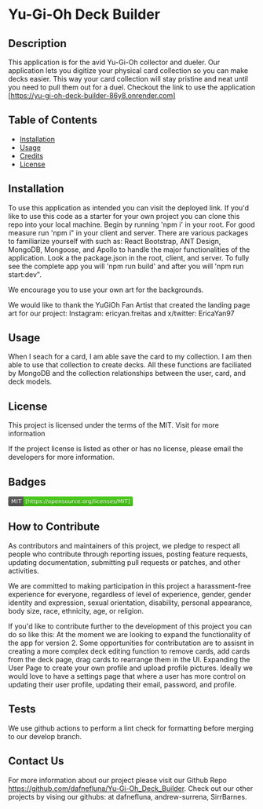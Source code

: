 # Yu-Gi-Oh Deck Builder

## Description

This application is for the avid Yu-Gi-Oh collector and dueler. Our application lets you digitize your physical card collection so you can make decks easier. This way your card collection will stay pristine and neat until you need to pull them out for a duel. Checkout the link to use the application [https://yu-gi-oh-deck-builder-86y8.onrender.com]

## Table of Contents

- [Installation](#installation)
- [Usage](#usage)
- [Credits](#credits)
- [License](#license)

## Installation

To use this application as intended you can visit the deployed link. If you'd like to use this code as a starter for your own project you can clone this repo into your local machine. Begin by running 'npm i' in your root. For good measure run 'npm i" in your client and server. There are various packages to familiarize yourself with such as: React Bootstrap, ANT Design, MongoDB, Mongoose, and Apollo to handle the major functionalities of the application. Look a the package.json in the root, client, and server. To fully see the complete app you will 'npm run build' and after you will 'npm run start:dev".

We encourage you to use your own art for the backgrounds.

We would like to thank the YuGiOh Fan Artist that created the landing page art for our project:
Instagram: ericyan.freitas and x/twitter: EricaYan97

## Usage

 When I seach for a card, I am able save the card to my collection. I am then able to use that collection to create decks. All these functions are faciliated by MongoDB and the collection relationships between the user, card, and deck models.

## License

This project is licensed under the terms of the MIT. Visit  for more information

If the project license is listed as other or has no license, please email the developers for more information.

## Badges

<svg xmlns="http://www.w3.org/2000/svg" xmlns:xlink="http://www.w3.org/1999/xlink" width="254" height="20" role="img" aria-label="MIT: [https://opensource.org/licenses/MIT]"><title>MIT: [https://opensource.org/licenses/MIT]</title><linearGradient id="s" x2="0" y2="100%"><stop offset="0" stop-color="#bbb" stop-opacity=".1"/><stop offset="1" stop-opacity=".1"/></linearGradient><clipPath id="r"><rect width="254" height="20" rx="3" fill="#fff"/></clipPath><g clip-path="url(#r)"><rect width="31" height="20" fill="#555"/><rect x="31" width="223" height="20" fill="#4c1"/><rect width="254" height="20" fill="url(#s)"/></g><g fill="#fff" text-anchor="middle" font-family="Verdana,Geneva,DejaVu Sans,sans-serif" text-rendering="geometricPrecision" font-size="110"><text aria-hidden="true" x="165" y="150" fill="#010101" fill-opacity=".3" transform="scale(.1)" textLength="210">MIT</text><text x="165" y="140" transform="scale(.1)" fill="#fff" textLength="210">MIT</text><text aria-hidden="true" x="1415" y="150" fill="#010101" fill-opacity=".3" transform="scale(.1)" textLength="2130">[https://opensource.org/licenses/MIT]</text><text x="1415" y="140" transform="scale(.1)" fill="#fff" textLength="2130">[https://opensource.org/licenses/MIT]</text></g></svg>

## How to Contribute

As contributors and maintainers of this project, we pledge to respect all people who contribute through reporting issues, posting feature requests, updating documentation, submitting pull requests or patches, and other activities.

We are committed to making participation in this project a harassment-free experience for everyone, regardless of level of experience, gender, gender identity and expression, sexual orientation, disability, personal appearance, body size, race, ethnicity, age, or religion.

If you'd like to contribute further to the development of this project you can do so like this:
At the moment we are looking to expand the functionality of the app for version 2. Some opportunities for contributation are to assisnt in creating a more complex deck editing function to remove cards, add cards from the deck page, drag cards to rearrange them in the UI. Expanding the User Page to create your own profile and upload profile pictures. Ideally we would love to have a settings page that where a user has more control on updating their user profile, updating their email, password, and profile.

## Tests

We use github actions to perform a lint check for formatting before merging to our develop branch.

## Contact Us

For more information about our project please visit our Github Repo <https://github.com/dafnefluna/Yu-Gi-Oh_Deck_Builder>. Check out our other projects by vising our githubs: at dafnefluna, andrew-surrena, SirrBarnes.
